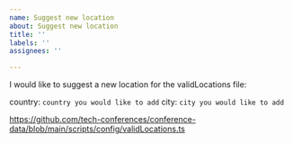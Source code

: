 ```yaml
---
name: Suggest new location
about: Suggest new location
title: ''
labels: ''
assignees: ''

---
```


I would like to suggest a new location for the validLocations file:

country: `country you would like to add`
city: `city you would like to add`

https://github.com/tech-conferences/conference-data/blob/main/scripts/config/validLocations.ts
